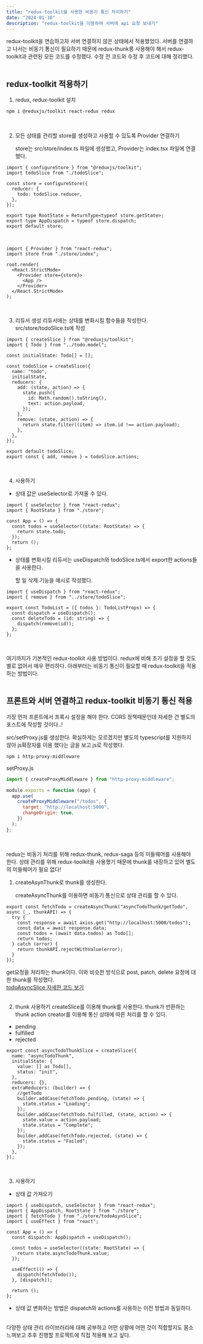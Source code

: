 ```yaml
---
title: "redux-toolkit을 사용한 비동기 통신 처리하기"
date: "2024-01-10"
description: "redux-toolkit을 이용하여 서버에 api 요청 보내기"
---
```


redux-toolkit을 연습하고자 서버 연결하지 않은 상태에서 적용했었다. 서버를 연결하고 나서는 비동기 통신이 필요하기 때문에 redux-thunk릉 사용해야 해서 redux-toolkit과 관련된 모든 코드를 수정했다. 수정 전 코드와 수정 후 코드에 대해 정리했다.  
 &nbsp;

## redux-toolkit 적용하기

1. redux, redux-toolkit 설치

```bash
npm i @reduxjs/toolkit react-redux redux
```

&nbsp;

2. 모든 상태를 관리할 store를 생성하고 사용할 수 있도록 Provider 연결하기

   store는 src/store/index.ts 파일에 생성했고, Provider는 index.tsx 파일에 연결했다.

```tsx
import { configureStore } from "@reduxjs/toolkit";
import todoSlice from "./todoSlice";

const store = configureStore({
  reducer: {
    todo: todoSlice.reducer,
  },
});

export type RootState = ReturnType<typeof store.getState>;
export type AppDispatch = typeof store.dispatch;
export default store;
```

&nbsp;

```tsx
import { Provider } from "react-redux";
import store from "./store/index";

root.render(
  <React.StrictMode>
    <Provider store={store}>
      <App />
    </Provider>
  </React.StrictMode>
);
```

&nbsp;

3. 리듀서 생성
   리듀서에는 상태를 변화시킬 함수들을 작성한다. src/store/todoSlice.ts에 작성

```tsx
import { createSlice } from "@reduxjs/toolkit";
import { Todo } from "../todo.model";

const initialState: Todo[] = [];

const todoSlice = createSlice({
  name: "todo",
  initialState,
  reducers: {
    add: (state, action) => {
      state.push({
        id: Math.random().toString(),
        text: action.payload,
      });
    },
    remove: (state, action) => {
      return state.filter((item) => item.id !== action.payload);
    },
  },
});

export default todoSlice;
export const { add, remove } = todoSlice.actions;
```

&nbsp;

4. 사용하기

- 상태 값은 useSelector로 가져올 수 있다.

```tsx
import { useSelector } from "react-redux";
import { RootState } from "./store";

const App = () => {
  const todos = useSelector((state: RootState) => {
    return state.todo;
  });
  return ();
};
```

- 상태를 변화시킬 리듀서는 useDispatch와 todoSlice.ts에서 export한 actions들을 사용한다.

  할 일 삭제 기능을 예시로 작성했다.

```tsx
import { useDispatch } from "react-redux";
import { remove } from "../store/todoSlice";

export const TodoList = ({ todos }: TodoListProps) => {
  const dispatch = useDispatch();
  const deleteTodo = (id: string) => {
    dispatch(remove(id));
  };
};
```

&nbsp;

여기까지가 기본적인 redux-toolkit 사용 방법이다. redux에 비해 초기 설정을 할 것도 별로 없어서 매우 편리하다. 아래부터는 비동기 통신이 필요할 때 redux-toolkit을 적용하는 방법이다.  
&nbsp;

## 프론트와 서버 연결하고 redux-toolkit 비동기 통신 적용

가장 먼저 프론트에서 프록시 설정을 해야 한다. CORS 정책때문인데 자세한 건 별도의 포스트에 작성할 것이다..!

src/setProxy.js를 생성한다. 확실하게는 모르겠지만 별도의 typescript를 지원하지 않아 js확장자를 이용
했다는 글을 보고 js로 작성했다.

```bash
npm i http-proxy-middleware
```

setProxy.js

```jsx
import { createProxyMiddleware } from "http-proxy-middleware";

module.exports = function (app) {
  app.use(
    createProxyMiddleware("/todos", {
      target: "http://localhost:5000",
      changeOrigin: true,
    })
  );
};
```

&nbsp;

redux는 비동기 처리를 위해 redux-thunk, redux-saga 등의 미들웨어를 사용해야 한다. 상태 관리를 위해 redux-toolkit을 사용했기 때문에 thunk를 내장하고 있어 별도의 미들웨어가 필요 없다!

1. createAsynThunk로 thunk를 생성한다.

   createAsyncThunk를 이용하면 비동기 통신으로 상태 관리를 할 수 있다.

```tsx
export const fetchTodo = createAsyncThunk("asyncTodoThunk/getTodo", async (_, thunkAPI) => {
  try {
    const response = await axios.get("http://localhost:5000/todos");
    const data = await response.data;
    const todos = (await data.todos) as Todo[];
    return todos;
  } catch (error) {
    return thunkAPI.rejectWithValue(error);
  }
});
```

get요청을 처리하는 thunk이다. 이와 비슷한 방식으로 post, patch, delete 요청에 대한 thunk를 작성했다.  
[todoAsyncSlice 자세한 코드 보기](https://github.com/somin00/somin-todo/blob/main/todo-client/src/store/todoAsynSlice.ts)  
&nbsp;

2. thunk 사용하기
   createSlice를 이용해 thunk를 사용한다. thunk가 반환하는 thunk action creator를 이용해 통신 상태에 따른 처리를 할 수 있다.

- pending
- fulfilled
- rejected

```tsx
export const asyncTodoThunkSlice = createSlice({
  name: "asyncTodoThunk",
  initialState: {
    value: [] as Todo[],
    status: "init",
  },
  reducers: {},
  extraReducers: (builder) => {
    //getTodo
    builder.addCase(fetchTodo.pending, (state) => {
      state.status = "Loading";
    });
    builder.addCase(fetchTodo.fulfilled, (state, action) => {
      state.value = action.payload;
      state.status = "Complete";
    });
    builder.addCase(fetchTodo.rejected, (state) => {
      state.status = "Failed";
    });
  },
});
```

&nbsp;

3. 사용하기

- 상태 값 가져오기

```tsx
import { useDispatch, useSelector } from "react-redux";
import { AppDispatch, RootState } from "./store";
import { fetchTodo } from "./store/todoAsynSlice";
import { useEffect } from "react";

const App = () => {
  const dispatch: AppDispatch = useDispatch();

  const todos = useSelector((state: RootState) => {
    return state.asyncTodoThunk.value;
  });

  useEffect(() => {
    dispatch(fetchTodo());
  }, [dispatch]);

  return ();
};
```

- 상태 값 변화하는 방법은 dispatch와 actions를 사용하는 이전 방법과 동일하다.  
  &nbsp;

다양한 상태 관리 라이브러리에 대해 공부하고 어떤 상황에 어떤 것이 적합할지도 몸소 느껴보고 추후 진행할 프로젝트에 직접 적용해 보고 싶다.
